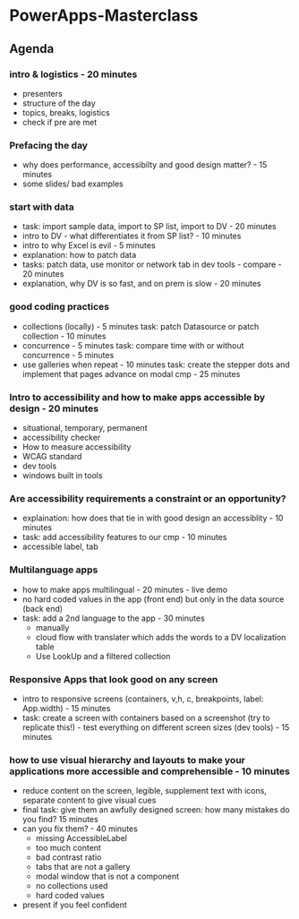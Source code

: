 # PowerApps-Masterclass

## Agenda

### intro & logistics - 20 minutes

- presenters
- structure of the day
- topics, breaks, logistics
- check if pre are met

### Prefacing the day

- why does performance, accessibilty and good design matter? - 15 minutes
- some slides/ bad examples

### start with data

- task: import sample data, import to SP list, import to DV - 20 minutes
- intro to DV - what differentiates it from SP list? - 10 minutes
- intro to why Excel is evil - 5 minutes
- explanation: how to patch data
- tasks: patch data, use monitor or network tab in dev tools - compare - 20 minutes
- explanation, why DV is so fast, and on prem is slow - 20 minutes

### good coding practices

- collections (locally) - 5 minutes
    task: patch Datasource or patch collection - 10 minutes
- concurrence - 5 minutes
    task: compare time with or without concurrence - 5 minutes
- use galleries when repeat - 10 minutes
    task: create the stepper dots and implement that pages advance on modal cmp - 25 minutes

### Intro to accessibility and how to make apps accessible by design - 20 minutes

- situational, temporary, permanent
- accessibility checker
- How to measure accessibility
- WCAG standard
- dev tools
- windows built in tools

### Are accessibility requirements a constraint or an opportunity?

- explaination: how does that tie in with good design an accessiblity - 10 minutes
- task: add accessibility features to our cmp - 10 minutes
- accessible label, tab

### Multilanguage apps

- how to make apps multilingual - 20 minutes - live demo
- no hard coded values in the app (front end) but only in the data source (back end)
- task: add a 2nd language to the app - 30 minutes
  - manually
  - cloud flow with translater which adds the words to a DV localization table
  - Use LookUp and a filtered collection

### Responsive Apps that look good on any screen

- intro to responsive screens (containers, v,h, c, breakpoints, label:  App.width) - 15 minutes
- task: create a screen with containers based on a screenshot (try to replicate this!) - test everything on different screen sizes (dev tools) - 15 minutes

### how to use visual hierarchy and layouts to make your applications more accessible and comprehensible - 10 minutes

- reduce content on the screen, legible, supplement text with icons, separate content to give visual cues
- final task: give them an awfully designed screen: how many mistakes do you find? 15 minutes
- can you fix them? - 40 minutes
  - missing AccessibleLabel
  - too much content
  - bad contrast ratio
  - tabs that are not a gallery
  - modal window that is not a component
  - no collections used
  - hard coded values
- present if you feel confident
